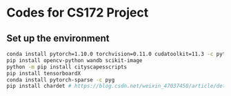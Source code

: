 # Codes for CS172 Project

## Set up the environment
```bash
conda install pytorch=1.10.0 torchvision=0.11.0 cudatoolkit=11.3 -c pytorch -c conda-forge
pip install opencv-python wandb scikit-image
python -m pip install cityscapesscripts
pip install tensorboardX
conda install pytorch-sparse -c pyg
pip install chardet # https://blog.csdn.net/weixin_47037450/article/details/129616415
```